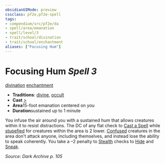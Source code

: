 ```yaml
---
obsidianUIMode: preview
cssclass: pf2e,pf2e-spell
tags:
- compendium/src/pf2e/da
- spell/area/emanation
- spell/level/3
- trait/school/divination
- trait/school/enchantment
aliases: ["Focusing Hum"]
---
```

# Focusing Hum *Spell 3*   
[divination](divination.md)  [enchantment](enchantment.md)  

- **Traditions**: [divine](divine.md), [occult](occult.md)
- **Cast** [>](chapter-9-playing-the-game.md#Actions "Single Action") 
- **Area**15-foot emanation centered on you
- **Duration**sustained up to 1 minute

You infuse the air around you with a sustained hum that allows creatures within it to resist distractions. The DC of any flat check to [Cast a Spell](cast-a-spell.md) while [stupefied](conditions.md#Stupefied) for creatures within the area is 2 lower. [Confused](conditions.md#Confused) creatures in the area don't attack anyone, including themselves, and instead lose the ability to speak coherently. You take a –2 penalty to [Stealth](../skills.md#Stealth) checks to [Hide](rules/actions/hide.md) and [Sneak](sneak.md).

*Source: Dark Archive p. 105*